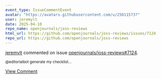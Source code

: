 ```yaml
---
event_type: IssueCommentEvent
avatar: "https://avatars.githubusercontent.com/u/25011573?"
user: jeremylt
date: 2025-04-10
repo_name: openjournals/joss-reviews
html_url: https://github.com/openjournals/joss-reviews/issues/7124
repo_url: https://github.com/openjournals/joss-reviews
---
```


<a href='https://github.com/jeremylt' target='_blank'>jeremylt</a> commented on issue <a href='https://github.com/openjournals/joss-reviews/issues/7124' target='_blank'>openjournals/joss-reviews#7124</a>.

<small>@editorialbot generate my checklist...</small>

<a href='https://github.com/openjournals/joss-reviews/issues/7124' target='_blank'>View Comment</a>